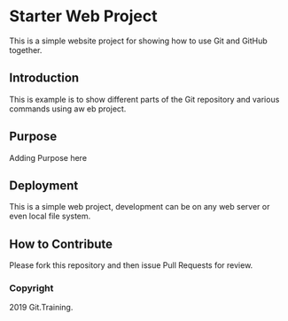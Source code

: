 # Starter Web Project

This is a simple website project for showing how to use Git and GitHub together.

## Introduction

This is example is to show different parts of the Git repository and various commands using aw eb project.

## Purpose

Adding Purpose here

## Deployment

This is a simple web project, development can be on any web server or even local file system.

## How to Contribute

Please fork this repository and then issue Pull Requests for review.

### Copyright

2019 Git.Training.